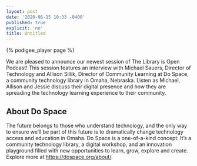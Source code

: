 ```yaml
---
layout: post
date: '2020-06-15 10:33 -0400'
published: true
explicit: 'no'
title: Untitled
---
```


{% podigee_player page %}

We are pleased to announce our newest session of The Library is Open Podcast! This session features an interview with Michael Sauers, Director of Technology and Allison Sillik, Director of Community Learning at Do Space, a community technology library in Omaha, Nebraska. Listen as Michael, Allison and Jessie discuss their digital presence and how they are spreading the technology learning experience to their community.

## About Do Space

The future belongs to those who understand technology, and the only way to ensure we’ll be part of this future is to dramatically change technology access and education in Omaha. Do Space is a one-of-a-kind concept: It’s a community technology library, a digital workshop, and an innovation playground filled with new opportunities to learn, grow, explore and create. Explore more at https://dospace.org/about/.
